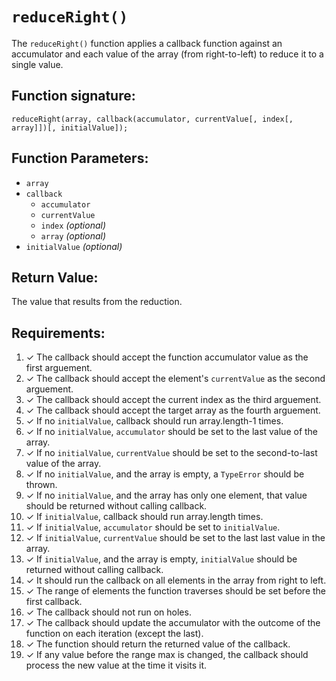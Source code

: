 # `reduceRight()`
The `reduceRight()` function applies a callback function against an accumulator and each value of the array (from right-to-left) to reduce it to a single value.

## Function signature:
    reduceRight(array, callback(accumulator, currentValue[, index[, array]])[, initialValue]);

## Function Parameters:
- `array`
- `callback`
  - `accumulator`
  - `currentValue`
  - `index` _(optional)_
  - `array` _(optional)_
- `initialValue` _(optional)_

## Return Value:
The value that results from the reduction.

## Requirements:
<!-- Function Parameters (Who are the key parameters and data involved?) -->
1.  ✓ The callback should accept the function accumulator value as the first arguement.
2.  ✓ The callback should accept the element\'s `currentValue` as the second arguement.
3.  ✓ The callback should accept the current index as the third arguement.
4.  ✓ The callback should accept the target array as the fourth arguement.
5.  ✓ If no `initialValue`, callback should run array.length-1 times.
6.  ✓ If no `initialValue`, `accumulator` should be set to the last value of the array.
7.  ✓ If no `initialValue`, `currentValue` should be set to the second-to-last value of the array.
8.  ✓ If no `initialValue`, and the array is empty, a `TypeError` should be thrown.
9.  ✓ If no `initialValue`, and the array has only one element, that value should be returned without calling callback.
10. ✓ If `initialValue`, callback should run array.length times.
11. ✓ If `initialValue`, `accumulator` should be set to `initialValue`.
12. ✓ If `initialValue`, `currentValue` should be set to the last last value in the array.
13. ✓ If `initialValue`, and the array is empty, `initialValue` should be returned without calling callback.
14. ✓ It should run the callback on all elements in the array from right to left.
15. ✓ The range of elements the function traverses should be set before the first callback.
16. ✓ The callback should not run on holes.
17. ✓ The callback should update the accumulator with the outcome of the function on each iteration (except the last).
18. ✓ The function should return the returned value of the callback.
19. ✓ If any value before the range max is changed, the callback should process the new value at the time it visits it.